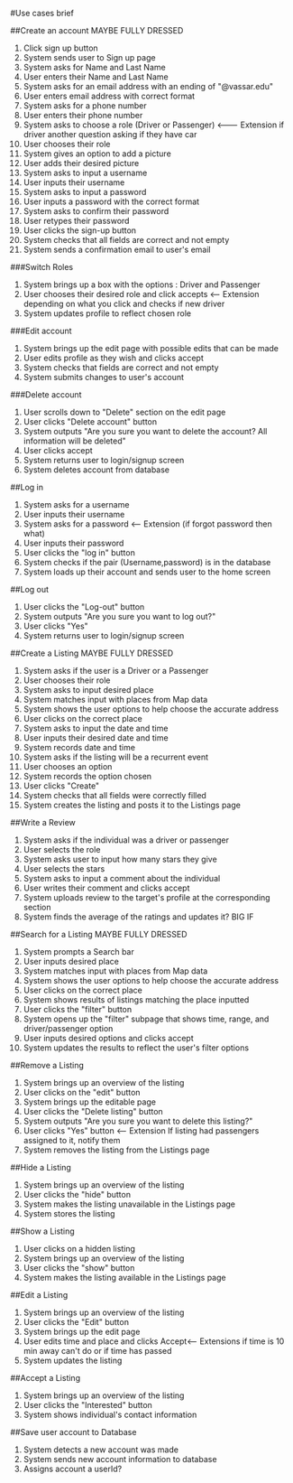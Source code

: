 #Use cases brief

##Create an account  MAYBE FULLY DRESSED
1. Click sign up button
2. System sends user to Sign up page
3. System asks for Name and Last Name
4. User enters their Name and Last Name
5. System asks for an email address with an ending of "@vassar.edu"
6. User enters email address with correct format
7. System asks for a phone number
8. User enters their phone number
9. System asks to choose a role (Driver or Passenger) <--- Extension if driver another question asking if they have car
10. User chooses their role
11. System gives an option to add a picture
12. User adds their desired picture
13. System asks to input a username
14. User inputs their username 
15. System asks to input a password
16. User inputs a password with the correct format
17. System asks to confirm their password
18. User retypes their password
19. User clicks the sign-up button
20. System checks that all fields are correct and not empty
21. System sends a confirmation email to user's email

###Switch Roles
1. System brings up a box with the options : Driver and Passenger
2. User chooses their desired role and click accepts <-- Extension depending on what you click and checks if new driver
3. System updates profile to reflect chosen role

###Edit account
1. System brings up the edit page with possible edits that can be made
2. User edits profile as they wish and clicks accept
3. System checks that fields are correct and not empty
4. System submits changes to user's account

###Delete account
1. User scrolls down to "Delete" section on the edit page
2. User clicks "Delete account" button
3. System outputs "Are you sure you want to delete the account? All information will be deleted"
4. User clicks accept
5. System returns user to login/signup screen
6. System deletes account from database

##Log in
1. System asks for a username
2. User inputs their username
3. System asks for a password <-- Extension (if forgot password then what)
4. User inputs their password
5. User clicks the "log in" button
6. System checks if the pair (Username,password) is in the database
7. System loads up their account and sends user to the home screen

##Log out
1. User clicks the "Log-out" button
2. System outputs "Are you sure you want to log out?"
3. User clicks "Yes"
4. System returns user to login/signup screen

##Create a Listing MAYBE FULLY DRESSED
1. System asks if the user is a Driver or a Passenger
2. User chooses their role
3. System asks to input desired place
4. System matches input with places from Map data
5. System shows the user options to help choose the accurate address
6. User clicks on the correct place
7. System asks to input the date and time
8. User inputs their desired date and time 
9. System records date and time
10. System asks if the listing will be a recurrent event
11. User chooses an option
12. System records the option chosen
13. User clicks "Create"
14. System checks that all fields were correctly filled
15. System creates the listing and posts it to the Listings page

##Write a Review
1. System asks if the individual was a driver or passenger
2. User selects the role
3. System asks user to input how many stars they give
4. User selects the stars
5. System asks to input a comment about the individual
6. User writes their comment and clicks accept
7. System uploads review to the target's profile at the corresponding section
8. System finds the average of the ratings and updates it? BIG IF

##Search for a Listing MAYBE FULLY DRESSED
1. System prompts a Search bar 
2. User inputs desired place 
3. System matches input with places from Map data 
4. System shows the user options to help choose the accurate address
5. User clicks on the correct place
6. System shows results of listings matching the place inputted
7. User clicks the "filter" button
8. System opens up the "filter" subpage that shows time, range, and driver/passenger option
9. User inputs desired options and clicks accept
10. System updates the results to reflect the user's filter options

##Remove a Listing
1. System brings up an overview of the listing 
2. User clicks on the "edit" button
3. System brings up the editable page
4. User clicks the "Delete listing" button
5. System outputs "Are you sure you want to delete this listing?"
6. User clicks "Yes" button <-- Extension If listing had passengers assigned to it, notify them
7. System removes the listing from the Listings page

##Hide a Listing
1. System brings up an overview of the listing
2. User clicks the "hide" button
3. System makes the listing unavailable in the Listings page
4. System stores the listing

##Show a Listing
1. User clicks on a hidden listing
2. System brings up an overview of the listing
3. User clicks the "show" button
4. System makes the listing available in the Listings page

##Edit a Listing
1. System brings up an overview of the listing 
2. User clicks the "Edit" button
3. System brings up the edit page
4. User edits time and place and clicks Accept<-- Extensions if time is 10 min away can't do or if time has passed
5. System updates the listing

##Accept a Listing
1. System brings up an overview of the listing
2. User clicks the "Interested" button
3. System shows individual's contact information

##Save user account to Database
1. System detects a new account was made
2. System sends new account information to database
3. Assigns account a userId?